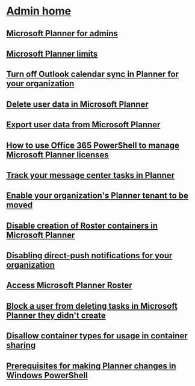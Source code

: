 # [Admin home](index.yml)
## [Microsoft Planner for admins](planner-for-admins.md)
## [Microsoft Planner limits](planner-limits.md)
## [Turn off Outlook calendar sync in Planner for your organization](turn-off-outlook-calendar-sync.md)
## [Delete user data in Microsoft Planner](delete-user-data.md)
## [Export user data from Microsoft Planner](export-user-data.md)
## [How to use Office 365 PowerShell to manage Microsoft Planner licenses](/office365/troubleshoot/administration/how-to-use-office-365-powershell-to-manage-microsoft-planner-licenses)
## [Track your message center tasks in Planner](track-message-center-tasks-planner.md)
## [Enable your organization's Planner tenant to be moved](enable-organization-planner-tenant-move.md)
## [Disable creation of Roster containers in Microsoft Planner](disable-roster-containers.md)
## [Disabling direct-push notifications for your organization](disabling-direct-push-planner-mobile-notifications.md)
## [Access Microsoft Planner Roster](access-planner-roster.md)
## [Block a user from deleting tasks in Microsoft Planner they didn't create](block-non-owner-task-deletion.md)
## [Disallow container types for usage in container sharing](disallow-container-sharing-types.md)
## [Prerequisites for making Planner changes in Windows PowerShell](prerequisites-for-powershell.md)
